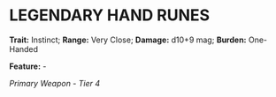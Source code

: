 # LEGENDARY HAND RUNES

**Trait:** Instinct; **Range:** Very Close; **Damage:** d10+9 mag; **Burden:** One-Handed

**Feature:** -

*Primary Weapon - Tier 4*
